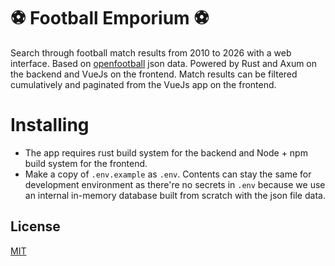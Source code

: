 # ⚽ Football Emporium ⚽

Search through football match results from 2010 to 2026 with a web interface. Based on [openfootball](https://github.com/openfootball) json data. Powered by Rust and Axum on the backend and VueJs on the frontend.
Match results can be filtered cumulatively and paginated from the VueJs app on the frontend.

# Installing

* The app requires rust build system for the backend and Node + npm build system for the frontend.
* Make a copy of `.env.example` as `.env`. Contents can stay the same for development environment as there're no secrets in `.env` because we use an internal in-memory database built from scratch with the json file data.

## License

[MIT](https://choosealicense.com/licenses/mit/)
